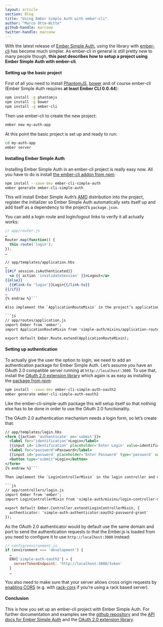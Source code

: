 ```yaml
---
layout: article
section: Blog
title: "Using Ember Simple Auth with ember-cli"
author: "Marco Otte-Witte"
github-handle: marcoow
twitter-handle: marcoow
---
```


With the latest release of [Ember Simple Auth](http://t.umblr.com/redirect?z=https%3A%2F%2Fgithub.com%2Fsimplabs%2Fember-simple-auth&t=YzZkOWJhZGFhNjcxODNmYTAwMGY4Y2Q5YjUyOTc3YTFiNGMzMjE2NSxkVjZXdHB1dQ%3D%3D "Ember Simple Auth @ github"), using the library with [ember-cli](http://t.umblr.com/redirect?z=https%3A%2F%2Fgithub.com%2Fstefanpenner%2Fember-cli&t=OTJiOTE1NTNlNDFmNmFkY2UyYzJkYzAwYThhNzdjYjBhNDdkOWNhYixkVjZXdHB1dQ%3D%3D "ember-cli @ github") has become much simpler. As ember-cli in general is still pretty new to many people though, **this post describes how to setup a project using Ember Simple Auth with ember-cli**.

<!--break-->

#### Setting up the basic project

First of all you need to install [PhantomJS](http://t.umblr.com/redirect?z=http%3A%2F%2Fphantomjs.org&t=ODYyNGFhNDNiMzJmNTE1MGFmNDQ4ZjA0OTBhNmMzZmNjYWU5MGNkZCxkVjZXdHB1dQ%3D%3D), [bower](http://t.umblr.com/redirect?z=http%3A%2F%2Fbower.io&t=NGMzODhhOTVkNmM5OGZlZjc5MzM4YWViYTU1NDFlYTY1MDYzNzFiOSxkVjZXdHB1dQ%3D%3D) and of course ember-cli (Ember Simple Auth requires **at least Ember CLI 0.0.44**):

```bash
npm install -g phantomjs
npm install -g bower
npm install -g ember-cli
```

Then use ember-cli to create the new project:

```bash
ember new my-auth-app
```

At this point the basic project is set up and ready to run:

```bash
cd my-auth-app
ember server
```

#### Installing Ember Simple Auth

Installing Ember Simple Auth in an ember-cli project is really easy now. All you have to do is install [the ember-cli addon from npm](http://t.umblr.com/redirect?z=https%3A%2F%2Fwww.npmjs.org%2Fpackage%2Fember-cli-simple-auth&t=OWMzNDI3YTFjZTRmNWJhNTJiYjYzNGY5ZGY2ODc0Yzc5NDljMTRiNyxkVjZXdHB1dQ%3D%3D "Ember CLI Simple Auth @npm"):

```bash
npm install --save-dev ember-cli-simple-auth
ember generate ember-cli-simple-auth
```

This will install Ember Simple Auth’s [AMD](http://t.umblr.com/redirect?z=http%3A%2F%2Frequirejs.org%2Fdocs%2Fwhyamd.html&t=OGUxZjYyZDc0Y2FkNDliYWJhNzRiMmMzYTg1Mjg3MjEzMTBmZDFmYSxkVjZXdHB1dQ%3D%3D) distribution into the project, register the initializer so Ember Simple Auth automatically sets itself up and add itself as a dependency to the project’s `package.json`.

You can add a login route and login/logout links to verify it all actually works:

```js
// app/router.js
…
Router.map(function() {
  this.route('login');
});
…
```

```hbs {% raw  %}
// app/templates/application.hbs
…
{{#if session.isAuthenticated}}
  <a {{ action 'invalidateSession' }}>Logout</a>
{{else}}
  {{#link-to 'login'}}Login{{/link-to}}
{{/if}}
…
{% endraw %}```

Also implement the `ApplicationRouteMixin` in the project’s application route:

```js
// app/routes/application.js
import Ember from 'ember';
import ApplicationRouteMixin from 'simple-auth/mixins/application-route-mixin';

export default Ember.Route.extend(ApplicationRouteMixin);
```

#### Setting up authentication

To actually give the user the option to login, we need to add an authentication package for Ember Simple Auth. Let’s assume you have an OAuth 2.0 compatible server running at `http://localhost:3000`. To use that, install the [OAuth 2.0 extension library](http://t.umblr.com/redirect?z=https%3A%2F%2Fgithub.com%2Fsimplabs%2Fember-simple-auth%2Ftree%2Fmaster%2Fpackages%2Fember-simple-auth-oauth2&t=MTI2ODQ3OTI4MjljOWY0ODRiYjM4MTE3MzVkNTE2Njc1ZmFmZWFlYixkVjZXdHB1dQ%3D%3D "Ember Simple Auth OAuth 2.0 @ github") which again is as easy as installing the [package from npm](http://t.umblr.com/redirect?z=https%3A%2F%2Fwww.npmjs.org%2Fpackage%2Fember-cli-simple-auth-oauth2&t=NzFlZjAzMWJjNGY1NWQ1OWQzZjg4MWJjMDQ3ZTliMmQ2YmI5M2E2MCxkVjZXdHB1dQ%3D%3D "Ember CLI Simple Auth OAuth 2.0 @ npm"):

```bash
npm install --save-dev ember-cli-simple-auth-oauth2
ember generate ember-cli-simple-auth-oauth2
```

Like the ember-cli-simple-auth package this will setup itself so that nothing else has to be done in order to use the OAuth 2.0 functionality.

The OAuth 2.0 authentication mechanism needs a login form, so let’s create that:

```hbs {% raw  %}
// app/templates/login.hbs
<form {{action 'authenticate' on='submit'}}>
  <label for="identification">Login</label>
  {{input id='identification' placeholder='Enter Login' value=identification}}
  <label for="password">Password</label>
  {{input id='password' placeholder='Enter Password' type='password' value=password}}
  <button type="submit">Login</button>
</form>
{% endraw %}```

Then implement the `LoginControllerMixin` in the login controller and make that use the OAuth 2.0 authenticator to perform the actual authentication:

```js
// app/controllers/login.js
import Ember from 'ember';
import LoginControllerMixin from 'simple-auth/mixins/login-controller-mixin';

export default Ember.Controller.extend(LoginControllerMixin, {
  authenticator: 'simple-auth-authenticator:oauth2-password-grant'
});
```

As the OAuth 2.0 authenticator would by default use the same domain and port to send the authentication requests to that the Ember.js is loaded from you need to configure it to use `http://localhost:3000` instead:

```js
// config/environment.js
if (environment === 'development') {
  …
  ENV['simple-auth-oauth2'] = {
    serverTokenEndpoint: 'http://localhost:3000/token'
  }
  …
```

You also need to make sure that your server allows cross origin requests by [enabling CORS](http://t.umblr.com/redirect?z=http%3A%2F%2Fenable-cors.org&t=Y2UwM2ExYmU5YjA0NTliMGNjMzE5MjQxNGQ4ODExMWE5OWYyMTEzOCxkVjZXdHB1dQ%3D%3D) (e.g. with [rack-cors](http://t.umblr.com/redirect?z=https%3A%2F%2Fgithub.com%2Fcyu%2Frack-cors&t=ZmVhODhlOWZlYzNiMTkyYmFhNDc0M2M4NTZkMjA4NjdjNjg2Y2M4MSxkVjZXdHB1dQ%3D%3D "rack-cord @ github") if you’re using a rack based server).

#### Conclusion

This is how you set up an ember-cli project with Ember Simple Auth. For further documentation and examples see the [github repository](http://t.umblr.com/redirect?z=https%3A%2F%2Fgithub.com%2Fsimplabs%2Fember-simple-auth&t=YzZkOWJhZGFhNjcxODNmYTAwMGY4Y2Q5YjUyOTc3YTFiNGMzMjE2NSxkVjZXdHB1dQ%3D%3D "Ember Simple Auth @ github") and the [API docs for Ember Simple Auth](http://t.umblr.com/redirect?z=http%3A%2F%2Fember-simple-auth.simplabs.com%2Fember-simple-auth-api-docs.html&t=ZTAxYjhmZjU2MzFhM2VkNTRhZWE2M2I4NjM3MzczNmIyNzNlYzliYyxkVjZXdHB1dQ%3D%3D) and the [OAuth 2.0 extension library](http://t.umblr.com/redirect?z=http%3A%2F%2Fember-simple-auth.simplabs.com%2Fember-simple-auth-oauth2-api-docs.html&t=ZTIxNmU0M2I3Y2RjMTQ1NTdmN2MxMzJjNGRhMWE3ZWUzYWY1ZDRiMixkVjZXdHB1dQ%3D%3D).
